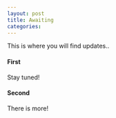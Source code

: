 ```yaml
---
layout: post
title: Awaiting
categories:
---
```


This is where you will find updates..

#### First

Stay tuned!

#### Second

There is more!
